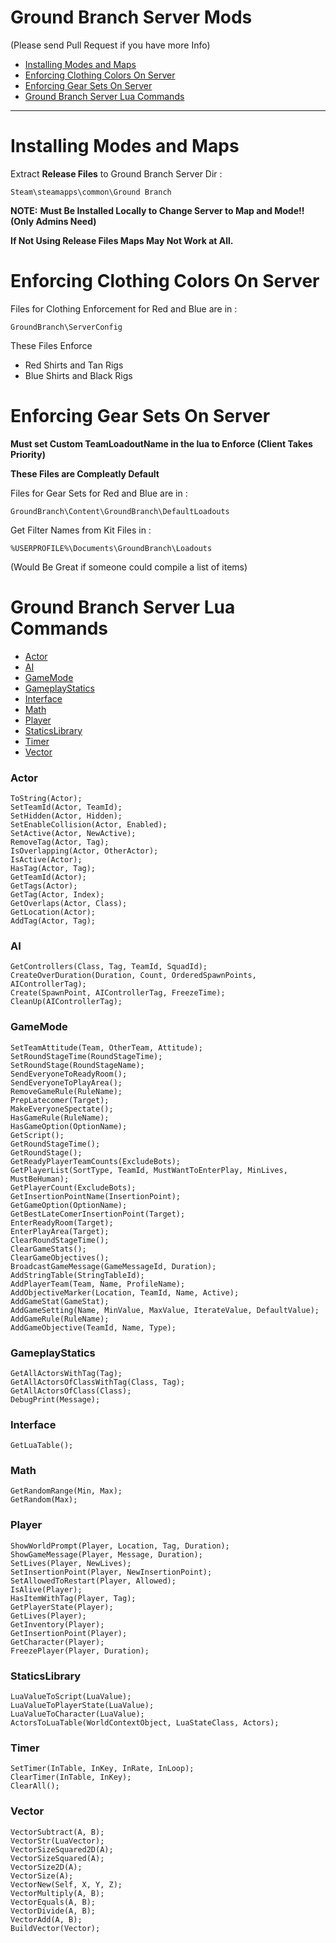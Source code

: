 Ground Branch Server Mods
=============================
(Please send Pull Request if you have more Info)

- [Installing Modes and Maps](#installing-modes-and-maps)
- [Enforcing Clothing Colors On Server](#enforcing-clothing-colors-on-server)
- [Enforcing Gear Sets On Server](#enforcing-gear-sets-on-server)
- [Ground Branch Server Lua Commands](#ground-branch-server-lua-commands)

----------------------------------

# Installing Modes and Maps

Extract **Release Files** to Ground Branch Server Dir :

`Steam\steamapps\common\Ground Branch`

**NOTE:**
**Must Be Installed Locally to Change Server to Map and Mode!! (Only Admins Need)**

**If Not Using Release Files Maps May Not Work at All.**

# Enforcing Clothing Colors On Server

Files for Clothing Enforcement for Red and Blue are in :

`GroundBranch\ServerConfig`

These Files Enforce
* Red Shirts and Tan Rigs
* Blue Shirts and Black Rigs

# Enforcing Gear Sets On Server

**Must set Custom TeamLoadoutName in the lua to Enforce (Client Takes Priority)**

**These Files are Compleatly Default**

Files for Gear Sets for Red and Blue are in :

`GroundBranch\Content\GroundBranch\DefaultLoadouts`

Get Filter Names from Kit Files in :

`%USERPROFILE%\Documents\GroundBranch\Loadouts`

(Would Be Great if someone could compile a list of items)

# Ground Branch Server Lua Commands
- [Actor](#Actor)
- [AI](#AI)
- [GameMode](#GameMode)
- [GameplayStatics](#GameplayStatics)
- [Interface](#Interface)
- [Math](#Math)
- [Player](#Player)
- [StaticsLibrary](#StaticsLibrary)
- [Timer](#Timer)
- [Vector](#Vector)

### Actor
```
ToString(Actor);
SetTeamId(Actor, TeamId);
SetHidden(Actor, Hidden);
SetEnableCollision(Actor, Enabled);
SetActive(Actor, NewActive);
RemoveTag(Actor, Tag); 
IsOverlapping(Actor, OtherActor); 
IsActive(Actor); 
HasTag(Actor, Tag);
GetTeamId(Actor);
GetTags(Actor);
GetTag(Actor, Index); 
GetOverlaps(Actor, Class);
GetLocation(Actor);
AddTag(Actor, Tag);
```

### AI
```
GetControllers(Class, Tag, TeamId, SquadId); 
CreateOverDuration(Duration, Count, OrderedSpawnPoints, AIControllerTag); 
Create(SpawnPoint, AIControllerTag, FreezeTime);
CleanUp(AIControllerTag);
```

### GameMode
```
SetTeamAttitude(Team, OtherTeam, Attitude);
SetRoundStageTime(RoundStageTime); 
SetRoundStage(RoundStageName); 
SendEveryoneToReadyRoom();
SendEveryoneToPlayArea(); 
RemoveGameRule(RuleName); 
PrepLatecomer(Target); 
MakeEveryoneSpectate(); 
HasGameRule(RuleName); 
HasGameOption(OptionName); 
GetScript();
GetRoundStageTime();
GetRoundStage();
GetReadyPlayerTeamCounts(ExcludeBots);
GetPlayerList(SortType, TeamId, MustWantToEnterPlay, MinLives, MustBeHuman);
GetPlayerCount(ExcludeBots); 
GetInsertionPointName(InsertionPoint);
GetGameOption(OptionName); 
GetBestLateComerInsertionPoint(Target); 
EnterReadyRoom(Target); 
EnterPlayArea(Target);
ClearRoundStageTime();
ClearGameStats(); 
ClearGameObjectives(); 
BroadcastGameMessage(GameMessageId, Duration);
AddStringTable(StringTableId);
AddPlayerTeam(Team, Name, ProfileName);
AddObjectiveMarker(Location, TeamId, Name, Active);
AddGameStat(GameStat);
AddGameSetting(Name, MinValue, MaxValue, IterateValue, DefaultValue); 
AddGameRule(RuleName);
AddGameObjective(TeamId, Name, Type);
```

### GameplayStatics
```
GetAllActorsWithTag(Tag); 
GetAllActorsOfClassWithTag(Class, Tag); 
GetAllActorsOfClass(Class); 
DebugPrint(Message);
```

### Interface
```
GetLuaTable();
```

### Math
```
GetRandomRange(Min, Max); 
GetRandom(Max);
```

### Player 
```
ShowWorldPrompt(Player, Location, Tag, Duration);
ShowGameMessage(Player, Message, Duration);
SetLives(Player, NewLives);
SetInsertionPoint(Player, NewInsertionPoint);
SetAllowedToRestart(Player, Allowed);
IsAlive(Player);
HasItemWithTag(Player, Tag);
GetPlayerState(Player);
GetLives(Player); 
GetInventory(Player);
GetInsertionPoint(Player);
GetCharacter(Player);
FreezePlayer(Player, Duration);
```

### StaticsLibrary
```
LuaValueToScript(LuaValue); 
LuaValueToPlayerState(LuaValue); 
LuaValueToCharacter(LuaValue); 
ActorsToLuaTable(WorldContextObject, LuaStateClass, Actors);
```

### Timer
```
SetTimer(InTable, InKey, InRate, InLoop);
ClearTimer(InTable, InKey);
ClearAll();
```


### Vector
```
VectorSubtract(A, B);
VectorStr(LuaVector);
VectorSizeSquared2D(A);
VectorSizeSquared(A); 
VectorSize2D(A);
VectorSize(A);
VectorNew(Self, X, Y, Z);
VectorMultiply(A, B);
VectorEquals(A, B);
VectorDivide(A, B);
VectorAdd(A, B);
BuildVector(Vector);
```



